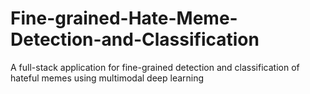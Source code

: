 # Fine-grained-Hate-Meme-Detection-and-Classification
A full-stack application for fine-grained detection and classification of hateful memes using multimodal deep learning
